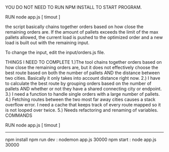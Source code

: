 YOU DO NOT NEED TO RUN NPM INSTALL TO START PROGRAM.

RUN node app.js [ timout ]

the script basically chains together orders based on how close the remaining orders are. If the amount of pallets exceeds the limit of the max pallets allowed, the current load is pushed to the optimized order and a new load is built out with the remaining input.

To change the input, edit the input/orders.js file.

THINGS I NEED TO COMPLETE
1.)The tool chains together orders based on how close the remaining orders are, but it does not effectively choose the best route based on both the number of pallets AND the distance between two cities. Basically it only takes into account distance right now.
2.) I have to calculate the best route by grouping orders based on the number of pallets AND whether or not they have a shared connecting city or endpoint.
3.) I need a function to handle single orders with a large number of pallets.
4.) Fetching routes between the two most far away cities causes a stack overflow error. I need a cache that keeps track of every route mapped so it is not looped over twice.
5.) Needs refactoring and renaming of variables.
COMMANDS

RUN node app.js [ timout ]

---

npm install
npm run dev : nodemon app.js 30000
npm start : node app.js 30000
